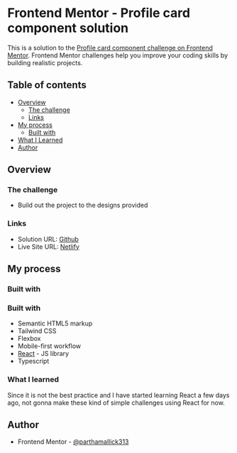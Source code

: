 # Frontend Mentor - Profile card component solution

This is a solution to the [Profile card component challenge on Frontend Mentor](https://www.frontendmentor.io/challenges/profile-card-component-cfArpWshJ). Frontend Mentor challenges help you improve your coding skills by building realistic projects.

## Table of contents

- [Overview](#overview)
  - [The challenge](#the-challenge)
  - [Links](#links)
- [My process](#my-process)
  - [Built with](#built-with)
- [What I Learned](#what-i-learned)
- [Author](#author)

## Overview

### The challenge

- Build out the project to the designs provided

### Links

- Solution URL: [Github](https://github.com/parthamallick313/profile-card-component)
- Live Site URL: [Netlify](https://profile-card-fmio.netlify.app/)

## My process

### Built with

### Built with

- Semantic HTML5 markup
- Tailwind CSS
- Flexbox
- Mobile-first workflow
- [React](https://reactjs.org/) - JS library
- Typescript

### What I learned

Since it is not the best practice and I have started learning React a few days ago, not gonna make these kind of simple challenges using React for now.

## Author

- Frontend Mentor - [@parthamallick313](https://www.frontendmentor.io/profile/parthamallick313)
